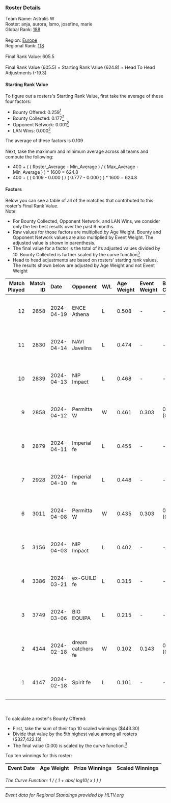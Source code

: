### Roster Details<br />
Team Name: Astralis W<br />
Roster: anja, aurora, Ismo, josefine, marie<br />
Global Rank: [188](../standings_global.md)<br />
<br />
Region: [Europe]( ../standings_europe.md)<br />
Regional Rank: [118]( ../standings_europe.md)<br />
<br />
Final Rank Value:  605.5<br />
<br />
Final Rank Value (605.5) = Starting Rank Value (624.8) + Head To Head Adjustments (-19.3)<br />

#### Starting Rank Value<br />
To figure out a rosters's Starting Rank Value, first take the average of these four factors:<br />
- Bounty Offered: 0.259[<sup>1</sup>](#table2)
- Bounty Collected: 0.177[<sup>2</sup>](#table1)
- Opponent Network: 0.001[<sup>2</sup>](#table1)
- LAN Wins: 0.000[<sup>2</sup>](#table1)

The average of these factors is 0.109<br />
<br />
Next, take the maximum and minimum average across all teams and compute the following:<br />
- 400 + ( ( Roster_Average - Min_Average ) / ( Max_Average - Min_Average ) ) * 1600 = 624.8
- 400 + ( ( 0.109 - 0.000 ) / ( 0.777 - 0.000 ) ) * 1600 = 624.8


#### Factors<br />
Below you can see a table of all of the matches that contributed to this roster's Final Rank Value.<br />
Note:<br />

- For Bounty Collected, Opponent Network, and LAN Wins, we consider only the ten best results over the past 6 months.
- Raw values for those factors are multiplied by Age Weight. Bounty and Opponent Network values are also multiplied by Event Weight. The adjusted value is shown in parenthesis.
- The final value for a factor is the total of its adjusted values divided by 10. Bounty Collected is further scaled by the curve function[<sup>3</sup>](#curveFunction)
- Head to head adjustments are based on rosters' starting rank values. The results shown below are adjusted by Age Weight and not Event Weight
<span id="table1"></span><br />


| Match Played | Match ID | Date       | Opponent          | W/L | Age Weight | Event Weight | Bounty Collected | Opponent Network | LAN Wins  | H2H Adj. | Roster                              |
| -: | -: | :- | :- | :- | :- | :- | :- | :- | :- | -: | :- |
|           12 |     2658 | 2024-04-19 | ENCE Athena       | L   | 0.508      | -            | -                | -                | -         |    -7.49 | anja, aurora, Ismo, josefine, marie |
|           11 |     2830 | 2024-04-14 | NAVI Javelins     | L   | 0.474      | -            | -                | -                | -         |    -3.37 | anja, aurora, Ismo, josefine, marie |
|           10 |     2839 | 2024-04-13 | NIP Impact        | L   | 0.468      | -            | -                | -                | -         |    -5.12 | anja, aurora, Ismo, josefine, marie |
|            9 |     2858 | 2024-04-12 | Permitta W        | W   | 0.461      | 0.303        | 0.000 (0.000)    | 0.017 (0.002)    | 0 (0.000) |     5.02 | anja, aurora, Ismo, josefine, marie |
|            8 |     2879 | 2024-04-11 | Imperial fe       | L   | 0.455      | -            | -                | -                | -         |    -1.15 | anja, aurora, Ismo, josefine, marie |
|            7 |     2928 | 2024-04-10 | Imperial fe       | L   | 0.448      | -            | -                | -                | -         |    -1.15 | anja, aurora, Ismo, josefine, marie |
|            6 |     3011 | 2024-04-08 | Permitta W        | W   | 0.435      | 0.303        | 0.000 (0.000)    | 0.017 (0.002)    | 0 (0.000) |     4.69 | anja, aurora, Ismo, josefine, marie |
|            5 |     3156 | 2024-04-03 | NIP Impact        | L   | 0.402      | -            | -                | -                | -         |    -4.80 | anja, aurora, Ismo, josefine, marie |
|            4 |     3386 | 2024-03-21 | ex-GUILD fe       | L   | 0.315      | -            | -                | -                | -         |    -4.47 | anja, aurora, Ismo, josefine, marie |
|            3 |     3749 | 2024-03-06 | BIG EQUIPA        | L   | 0.215      | -            | -                | -                | -         |    -2.02 | anja, aurora, Ismo, josefine, marie |
|            2 |     4144 | 2024-02-18 | dream catchers fe | W   | 0.102      | 0.143        | 0.016 (0.000)    | 0.170 (0.002)    | 0 (0.000) |     2.02 | anja, aurora, Ismo, josefine, marie |
|            1 |     4147 | 2024-02-18 | Spirit fe         | L   | 0.101      | -            | -                | -                | -         |    -1.44 | anja, aurora, Ismo, josefine, marie |

<br />
<span id="table2"></span><br />
To calculate a roster's Bounty Offered:<br />

- First, take the sum of their top 10 scaled winnings ($443.30)
- Divide that value by the 5th highest value among all rosters ($327,422.13)
- The final value (0.00) is scaled by the curve function.[<sup>3</sup>](#curveFunction)

Top ten winnings for this roster:<br />

| Event Date | Age Weight | Prize Winnings | Scaled Winnings |
| :- | -: | :- | :- |


<span id="curveFunction"></span>_The Curve Function: 1 / ( 1 + abs( log10( x ) ) )_<br />

---
_Event data for Regional Standings provided by HLTV.org_<br />
